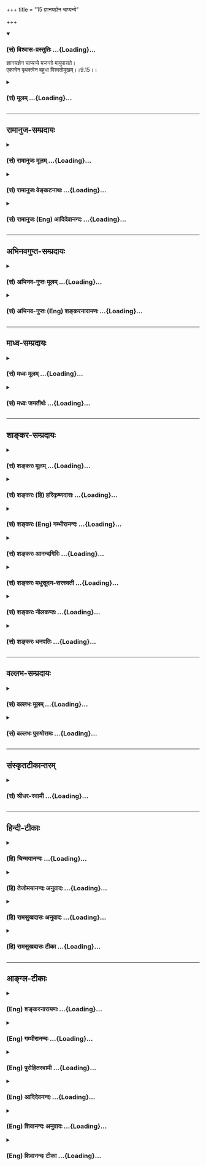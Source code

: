 +++
title = "15 ज्ञानयज्ञेन चाप्यन्ये"

+++
<div class="js_include" newlevelforh1="3" title="(सं) विश्वास-प्रस्तुतिः" unfilled url="/purANam/mahAbhAratam/06-bhIShma-parva/02-bhagavad-gItA-parva/saMskRtam/vishvAsa-prastutiH/09_rAja-vidyA-rAja-guhy/15_jnAnayajnena_chAp.md">
<details open><summary><h3>(सं) विश्वास-प्रस्तुतिः ...{Loading}...</h3></summary>

ज्ञानयज्ञेन चाप्यन्ये यजन्तो मामुपासते।  
एकत्वेन पृथक्त्वेन बहुधा विश्वतोमुखम्।।9.15।।
</details>
</div>
<div class="js_include collapsed" newlevelforh1="3" title="(सं) मूलम्" unfilled url="/purANam/mahAbhAratam/06-bhIShma-parva/02-bhagavad-gItA-parva/saMskRtam/mUlam/09_rAja-vidyA-rAja-guhy/15_jnAnayajnena_chAp.md">
<details><summary><h3>(सं) मूलम् ...{Loading}...</h3></summary>

ज्ञानयज्ञेन चाप्यन्ये यजन्तो मामुपासते।  
एकत्वेन पृथक्त्वेन बहुधा विश्वतोमुखम्।।9.15।।
</details>
</div>


_________________
## रामानुज-सम्प्रदायः
<div class="js_include collapsed" newlevelforh1="3" title="(सं) रामानुजः मूलम्" unfilled url="/purANam/mahAbhAratam/06-bhIShma-parva/02-bhagavad-gItA-parva/saMskRtam/rAmAnujaH/mUlam/09_rAja-vidyA-rAja-guhy/15_jnAnayajnena_chAp.md">
<details><summary><h3>(सं) रामानुजः मूलम् ...{Loading}...</h3></summary>

।।9.15।।**अन्ये अपि** महात्मानः पूर्वोक्तैः कीर्तनादिभिः ज्ञानाख्येन
**यज्ञेन च यजन्तः माम् उपासते;** कथम् **बहुधा पृथक्त्वेन** जगदाकारेण
**विश्वतोमुखं** विश्वप्रकारम् अवस्थितं **माम् एकत्वेन उपासते। एतद् उक्तं
भवति भगवान् वासुदेव एव नामरूपविभागानर्हातिसूक्ष्मचिदचिद्वस्तुशरीरः सन्
सत्यसंकल्पः विविधविभक्तनामरूपस्थूलचिदचिद्वस्तुशरीरः स्याम् इति संकल्प्य
स एकदेव एव तिर्यङ्मनुष्यस्थावराख्यविचित्रजगच्छरीरः अवतिष्ठते इति
अनुसंदधानाश्च माम् उपासते इति। तथा हि विश्वशरीरः अहम् एव अवस्थितः; इति आह
--**

</details>
</div>
<div class="js_include collapsed" newlevelforh1="3" title="(सं) रामानुजः वेङ्कटनाथः" unfilled url="/purANam/mahAbhAratam/06-bhIShma-parva/02-bhagavad-gItA-parva/saMskRtam/rAmAnujaH/venkaTanAthaH/09_rAja-vidyA-rAja-guhy/15_jnAnayajnena_chAp.md">
<details><summary><h3>(सं) रामानुजः वेङ्कटनाथः ...{Loading}...</h3></summary>

  
  
।।9.15।। भजन्त्यनन्यमनसः इत्यनन्यमनस्त्वेन प्रथममुपासनं विशेषितम् ततश्च
कीर्तनादिभिरन्तरङ्गैः। अथ वेद्याकारविशेषप्रदर्शनेनापि तदेव
विशेष्यतेज्ञानयज्ञेन इत्यादिनासदसच्चाहमर्जुन \[9।19\] इत्यन्तेन। चकारः
पूर्वोक्तकीर्तनादिसमुच्चयार्थः। अपिस्तुअन्ये इत्यनेनान्वितः। अन्यथा
नैरर्थक्यादित्यभिप्रायेणाहअन्येऽपीति। अन्यशब्दोऽत्र पूर्णोपासकपरः।
यज्ञेन यजन्तः यज्ञेन प्रीणयन्त इत्यर्थः। बहुधा पृथक्त्वेन इत्यनेन
समष्टिव्यष्टितदवान्तररूपसमस्तसङ्ग्रह इत्याहजगदाकारेणेति।
विश्वतोमुखशब्दस्यात्र समभिव्याहारानुगुणं विवक्षितमाहविश्वप्रकारमिति।
नन्वेकत्वेन पृथक्त्वेन चोपासत इत्यन्वयः किं नोच्यते कथं चैकस्यैव सतो
बहुत्वेनावस्थानम् तथाच सविकारत्वसंसारित्वादिदोषाश्च स्युः
बहुधावस्थितस्यैकत्वेनोपासितुर्दृष्टिविधिवद्भ्रान्तिश्च
स्यादित्यत्राहएतदुक्तमिति। एतेन परोक्तप्रक्रिययोपासनविधात्रयपरत्वं
भेदाभेदादिवर्णनं च
प्रत्युक्तम्। भगवानित्यनेन,सृष्ट्याद्यौपयिकगुणप्रपञ्चप्रदर्शनम्।
वासुदेवशब्दे प्रथमशिन
सर्वसामानाधिकरण्यव्यपदेशनिदानसर्वशरीरकत्वपर्यवसितव्याप्तिविशेषः;
द्वितीयांशेन सृष्टिप्रयोजनं क्रीडादिरेवेत्युच्यते। द्वाभ्यां च पदाभ्यां
अनन्योपासकैकान्तिजनशीलितमन्त्रविशेषोऽपि स्मारितः।
पृथिव्यादिबहुत्वमात्रस्य प्रत्यक्षादिसिद्धत्वादेकस्यैव सतो बहुत्वं हि
शास्त्रवेद्यम् ततश्च तथाभूतैकत्व एवात्र वाक्यतात्पर्यम् तच्चैकस्य
सर्वशरीरकत्वेन निर्व्यूढमिति न कश्चिद्दोषः।  
  

</details>
</div>
<div class="js_include collapsed" newlevelforh1="3" title="(सं) रामानुजः (Eng) आदिदेवानन्दः" unfilled url="/purANam/mahAbhAratam/06-bhIShma-parva/02-bhagavad-gItA-parva/saMskRtam/rAmAnujaH/english/AdidevAnandaH/09_rAja-vidyA-rAja-guhy/15_jnAnayajnena_chAp.md">
<details><summary><h3>(सं) रामानुजः (Eng) आदिदेवानन्दः ...{Loading}...</h3></summary>

9.15 Other high-minded persons worship Me by singing My names, etc.,
already described; and they also perform the sacrifice called knowledge.
They worship Me, who, by being 'characterised by diversity in various
ways' in the form of the cosmos, is a multiform, namely, having all
entities as modes (Prakaras) and also as One (the Prakari). The purport
is this: The Lord Vasudeva alone, having the body comprising animate and
inanimate entities in an extremely subtle form (in the state of Cosmic
dissolution) incapable of distinctness by name and form, resolves by His
unfailing true will power: 'May I become embodied in gross animate and
inanimate entities, distinguished variously by name and form.' He alone
then abides, with the variegated cosmos as His body, comprising gods,
animals, men and immobile things. They worship Me by contemplating on Me
thus. Therefore Sri Krsna declares: 'I, having the universe for My body,
alone abide'.

</details>
</div>


_________________
## अभिनवगुप्त-सम्प्रदायः
<div class="js_include collapsed" newlevelforh1="3" title="(सं) अभिनव-गुप्तः मूलम्" unfilled url="/purANam/mahAbhAratam/06-bhIShma-parva/02-bhagavad-gItA-parva/saMskRtam/abhinava-guptaH/mUlam/09_rAja-vidyA-rAja-guhy/15_jnAnayajnena_chAp.md">
<details><summary><h3>(सं) अभिनव-गुप्तः मूलम् ...{Loading}...</h3></summary>

।।9.15।। No commentary.

</details>
</div>
<div class="js_include collapsed" newlevelforh1="3" title="(सं) अभिनव-गुप्तः (Eng) शङ्करनारायणः" unfilled url="/purANam/mahAbhAratam/06-bhIShma-parva/02-bhagavad-gItA-parva/saMskRtam/abhinava-guptaH/english/shankaranArAyaNaH/09_rAja-vidyA-rAja-guhy/15_jnAnayajnena_chAp.md">
<details><summary><h3>(सं) अभिनव-गुप्तः (Eng) शङ्करनारायणः ...{Loading}...</h3></summary>

9.13-15 Mahatmanah etc., upto Visvato-mukham. Divine nature i.e., of
goodness. Offering sacrifices : i.e., by means of sacrifices with the
external materials. But others worship Me with knowledge-sacrifice only.
Hence through knowledge some \[worship Me\] as One, while others
\[worship Me\] as Many through the action-Yoga. However all conceive Me
alone, as their highest goal. But, action certainly abounds in the idea
of duality, because it is coextensive with hosts of different causes
(karakas). So how can it lead to the Absolute state ; It is answered
\[as\] :

</details>
</div>


_________________
## माध्व-सम्प्रदायः
<div class="js_include collapsed" newlevelforh1="3" title="(सं) मध्वः मूलम्" unfilled url="/purANam/mahAbhAratam/06-bhIShma-parva/02-bhagavad-gItA-parva/saMskRtam/madhvaH/mUlam/09_rAja-vidyA-rAja-guhy/15_jnAnayajnena_chAp.md">
<details><summary><h3>(सं) मध्वः मूलम् ...{Loading}...</h3></summary>

।।9.15।। सर्वत्र एक एव नारायणः स्थितः इत्येकत्वेन; पृथक्त्वेन सर्वतो
वैलक्षण्येन। बहुधा हि तस्य रूपं,आभाति शुक्लमिव लोहितमिवाथो नीलमथोऽर्जुनं
इति सनत्सुजाते \[म.भा.5।44।26\]दैवमेवापरे \[4।25\] इत्युक्तप्रकारेण बहवो
वा बहुधा।

</details>
</div>
<div class="js_include collapsed" newlevelforh1="3" title="(सं) मध्वः जयतीर्थः" unfilled url="/purANam/mahAbhAratam/06-bhIShma-parva/02-bhagavad-gItA-parva/saMskRtam/madhvaH/jayatIrthaH/09_rAja-vidyA-rAja-guhy/15_jnAnayajnena_chAp.md">
<details><summary><h3>(सं) मध्वः जयतीर्थः ...{Loading}...</h3></summary>

।।9.15।। एकत्वेनाद्वैतभावनयेति व्याख्यानमसत्; मिथ्याभावनात्वादिति भावेनाह
**सर्वत्रे**ति। सर्वत्र स्थितो नारायण एक एवेति योजना।
पृथक्त्वेनादित्यचन्द्रादिरूपेणेत्यसदिति (शं.) भावेनाह --
**पृथक्त्वेने**ति। अपरस्तु पृथक्त्वेनेत्येतत्सम्यग्व्याख्याय
**बहु**धेत्येतदादित्यादिरूपेणेति व्याख्यातवानत आह -- **बहुधे**ति।
कथमित्यत आगमेनैव दर्शयति -- **शुक्लमिवे**ति। इवशब्दोऽप्यर्थः।
प्रकारान्तरेण व्याख्याति -- **दैवमेवे**ति।

</details>
</div>


_________________
## शाङ्कर-सम्प्रदायः
<div class="js_include collapsed" newlevelforh1="3" title="(सं) शङ्करः मूलम्" unfilled url="/purANam/mahAbhAratam/06-bhIShma-parva/02-bhagavad-gItA-parva/saMskRtam/shankaraH/mUlam/09_rAja-vidyA-rAja-guhy/15_jnAnayajnena_chAp.md">
<details><summary><h3>(सं) शङ्करः मूलम् ...{Loading}...</h3></summary>

।।9.15।। -- --,**ज्ञानयज्ञेन** ज्ञानमेव भगवद्विषयं यज्ञः तेन
ज्ञानयज्ञेन; **यजन्तः** पूजयन्तः **माम्** ईश्वरं **च अपि अन्ये** अन्याम्
उपासनां परित्यज्य **उपासते।** तच्च ज्ञानम् -- **एकत्वेन** एकमेव परं
ब्रह्म इति परमार्थदर्शनेन यजन्तः उपासते। केचिच्च **पृथक्त्वेन,
आदित्यचन्द्रादिभेदेन स एव भगवान् विष्णुः अवस्थितः इति उपासते। केचित्**
बहुधा **अवस्थितः स एव भगवान् सर्वतोमुखः विश्वरुपः इति तं विश्वरूपं
सर्वतोमुखं बहुधा बहुप्रकारेण उपासते।। यदि बहुभिः प्रकारैः उपासते; कथं
त्वामेव उपासते इति; अत आह --,**

</details>
</div>
<div class="js_include collapsed" newlevelforh1="3" title="(सं) शङ्करः (हि) हरिकृष्णदासः" unfilled url="/purANam/mahAbhAratam/06-bhIShma-parva/02-bhagavad-gItA-parva/saMskRtam/shankaraH/hindI/harikRShNadAsaH/09_rAja-vidyA-rAja-guhy/15_jnAnayajnena_chAp.md">
<details><summary><h3>(सं) शङ्करः (हि) हरिकृष्णदासः ...{Loading}...</h3></summary>

।।9.15।। वे किसकिस प्रकारसे उपासना करते हैं सो कहते हैं --, कुछ (
ज्ञानीजन ) दूसरी उपासनाओंको छोड़कर भगवद्विषयक ज्ञानरूप यज्ञसे मेरा पूजन
करते हुए उपसना किया करते हैं अर्थात् परमब्रह्म परमात्मा एक ही है; ऐसे
एकत्वरूप परमार्थज्ञानसे पूजन करते हुए मेरी उपासना करते हैं। और कोईकोई
पृथक् भावसे अर्थात् आदित्य; चन्द्रमा आदिके भेदसे इस प्रकार समझकर उपासना
करते हैं कि वही भगवान् विष्णु; सूर्य आदिके रूपमें स्थित हुए हैं। तथा
कितने ही भक्त ऐसा समझकर कि वही सब ओर मुखवाले विश्वमूर्ति भगवान् अनेक
रूपसे स्थित हो रहे हैं। उन विश्वरूप विराट् भगवान्हीकी विविध प्रकारसे
उपासना करते हैं।

</details>
</div>
<div class="js_include collapsed" newlevelforh1="3" title="(सं) शङ्करः (Eng) गम्भीरानन्दः" unfilled url="/purANam/mahAbhAratam/06-bhIShma-parva/02-bhagavad-gItA-parva/saMskRtam/shankaraH/english/gambhIrAnandaH/09_rAja-vidyA-rAja-guhy/15_jnAnayajnena_chAp.md">
<details><summary><h3>(सं) शङ्करः (Eng) गम्भीरानन्दः ...{Loading}...</h3></summary>

9.15 Anye, others, giving up others forms of adoration; ca, verily;
upasate, worship; mam, Me, God; yajantah, by adoring, glorifying; api,
exclusively; jnana-yajnene ekatvena, through the sacrifice of the
knowledge of oneness-knowledge of God itself being the sacrifice; and
that knowledge consists in the realization of the highest truth that the
supreme Brahman is verily one. Adoring with that (knowledge) they
worship Me. And some others Me prthaktvena, multifariously-in different
forms as the sun, moon, etc. They worship (Me) by thinking that, Visnu
who is God Himself exists in different forms as the sun etc. Still
others worship Me thinking that, that very God who is visvatomukhah,
mulitiformed, who has His facr everywhere, i.e., who is the Cosmic
Person; exists bahudha, variously. In numerous ways they worship Him,
the Cosmic Person, who has His face everywhere. 'If they worship in
numerous ways, how is it that they worship You alone;' Hence the Lord
says:

</details>
</div>
<div class="js_include collapsed" newlevelforh1="3" title="(सं) शङ्करः आनन्दगिरिः" unfilled url="/purANam/mahAbhAratam/06-bhIShma-parva/02-bhagavad-gItA-parva/saMskRtam/shankaraH/AnandagiriH/09_rAja-vidyA-rAja-guhy/15_jnAnayajnena_chAp.md">
<details><summary><h3>(सं) शङ्करः आनन्दगिरिः ...{Loading}...</h3></summary>

।।9.15।। उपासनप्रकारभेदप्रतिपित्सया पृच्छति -- **ते केनेति।**
तत्प्रकारभेदोदीरणार्थं श्लोकमवतारयति -- **उच्यत इति।** इज्यते पूज्यते
परमेश्वरोऽनेनेति प्रकृते ज्ञाने यज्ञशब्दः। ईश्वरं चेति चकारोऽवधारणे।
देवतान्तरध्यानत्यागमपिशब्दसूचितं दर्शयति -- **अन्यामिति।** अन्ये
ब्रह्मनिष्ठामिति यावत्। ज्ञानयज्ञमेव विभजते -- **तच्चेति।**
उत्तमाधिकारिणामुपासनमुक्त्वा मध्यमानामधिकारिणामुपासनप्रकारमाह --
**केचिच्चेति।** तेषामेव प्रकारान्तरेणोपासनमुदीरयति -- **केचिदिति।**
बहुप्रकारेणाग्न्यादित्यादिरूपेणेति यावत्।

</details>
</div>
<div class="js_include collapsed" newlevelforh1="3" title="(सं) शङ्करः मधुसूदन-सरस्वती" unfilled url="/purANam/mahAbhAratam/06-bhIShma-parva/02-bhagavad-gItA-parva/saMskRtam/shankaraH/madhusUdana-sarasvatI/09_rAja-vidyA-rAja-guhy/15_jnAnayajnena_chAp.md">
<details><summary><h3>(सं) शङ्करः मधुसूदन-सरस्वती ...{Loading}...</h3></summary>

।।9.15।। इदानीं य एवमुक्तश्रवणमनननिदिध्यासनासमर्थास्तेऽपि त्रिविधा उत्तमा
मध्यमा मन्दाश्चेति सर्वेऽपि स्वानुरूप्येण मामुपासत इत्याह -- अन्ये
पूर्वोक्तसाधनानुष्ठानासमर्थाः ज्ञानयज्ञेनत्वं वा अहमस्मि भगवो देवते अहं
वै त्वमसि इत्यादिश्रुत्युक्तमहग्रहापासनं ज्ञानं स एव
परमेश्वरयजनरूपत्वाद्यज्ञस्तेन। चकार एवार्थे। अपिशब्दः
साधनान्तरत्यागार्थः। केचित्साधनान्तरनिस्पृहाः सन्त
उपास्योपासकाभेदचिन्तारूपेण ज्ञानयज्ञेनैकत्वेन भेदव्यावृत्त्या
मामेवोपासते चिन्तयन्त्युत्तमाः। अन्ये तु केचिन्मध्यमाः
पृथक्त्वेनोपास्योपासकयोर्भेदेनआदित्यो ब्रह्मेत्यादेशः
इत्यादिश्रुत्युक्तेन प्रतीकोपासनरूपेण ज्ञानयज्ञेन मामेवोपासते।
अन्येत्वहंग्रहोपासने वाऽसमर्थाः केचिन्मन्दाः कांचिदन्यां देवतां
चोपासीनाः कानिचित्कर्माणि वा कुर्वाणा बहुधा तैस्तैर्बहुभिः
प्रकारैर्विश्वरूपं सर्वात्मानं मामेवोपासते तेन तेन ज्ञानयज्ञेनेति
उत्तरोत्तराणां क्रमेण पूर्वपूर्वभूमिलाभः।

</details>
</div>
<div class="js_include collapsed" newlevelforh1="3" title="(सं) शङ्करः नीलकण्ठः" unfilled url="/purANam/mahAbhAratam/06-bhIShma-parva/02-bhagavad-gItA-parva/saMskRtam/shankaraH/nIlakaNThaH/09_rAja-vidyA-rAja-guhy/15_jnAnayajnena_chAp.md">
<details><summary><h3>(सं) शङ्करः नीलकण्ठः ...{Loading}...</h3></summary>

।।9.15।। ज्ञानयज्ञेन निर्विकल्पसमाधिना पातञ्जलाः। एकत्वेन अहमेव
भगवान्वासुदेव इत्यभेदेनौपनिषदाः। पृथक्त्वेन अयमीश्वरो ममस्वामीति
बुद्ध्या प्राकृताः। अन्ये पुनर्बहुधा बहुप्रकारं विश्वतोमुखं
सर्वैर्द्वारैर्यत्किंचिद्दृष्टं तद्भगवत्स्वरूपमेव; यच्छ्रुतं
तत्तन्नामैव; यद्दत्तं भुक्तं वा तत्तदर्पितमेवेत्येवं विश्वतोमुखं यथा
स्यात्तथा मामुपासते।

</details>
</div>
<div class="js_include collapsed" newlevelforh1="3" title="(सं) शङ्करः धनपतिः" unfilled url="/purANam/mahAbhAratam/06-bhIShma-parva/02-bhagavad-gItA-parva/saMskRtam/shankaraH/dhanapatiH/09_rAja-vidyA-rAja-guhy/15_jnAnayajnena_chAp.md">
<details><summary><h3>(सं) शङ्करः धनपतिः ...{Loading}...</h3></summary>

।।9.15।। एवमुपासनाप्रकारः सर्वोपासकसाधारणो दर्शितः। तत्रासाधारणं तमाह --
ज्ञानयज्ञेन। ज्ञानमेव परमात्मविषयं तत्पूजनरुपत्वाद्यज्ञस्तेन ज्ञानयज्ञेन
यजन्तः पूजयन्तः मां परमात्मानमन्ये उत्तमाः। चकार उक्तानामनुक्तानां
च,साधारणानामुपासनाप्रकाराणां समुच्चयार्थः। अपिशब्द
इन्द्रादिदेवतोपासनापरित्यागार्थः। तथाचान्यामुपासनां परित्यज्य मामुपासत
इत्यर्थः। तच्च ज्ञानमेकमेव परं ब्रह्मेति परमार्थदर्शनं तेन यजन्ते। यत्तु
अन्ये पूर्वोक्तसाधनानुष्ठानासमर्था ज्ञानयज्ञेनत्वं वाहमस्मि भगवो
देवतेऽहं वै त्वमसि इत्यादिश्रुत्युक्तमहंग्रहोपासनं ज्ञानमति
तच्चिन्त्यम्। मुख्यामुख्ययोर्मुख्ये संभवत्यमुख्यग्रहणस्यान्याय्यत्वात्।
एतेन ज्ञानयज्ञेन निर्विकल्पसमाधिना पातञ्चला इति प्रत्युक्तम्। केचिच्च स
एव भगवान् बहुधा व्यवस्थितो विश्वतोमुखो विश्वरपस्तं बहुधा बहुप्रकारेण
उपासते मन्दाः।

</details>
</div>


_________________
## वल्लभ-सम्प्रदायः
<div class="js_include collapsed" newlevelforh1="3" title="(सं) वल्लभः मूलम्" unfilled url="/purANam/mahAbhAratam/06-bhIShma-parva/02-bhagavad-gItA-parva/saMskRtam/vallabhaH/mUlam/09_rAja-vidyA-rAja-guhy/15_jnAnayajnena_chAp.md">
<details><summary><h3>(सं) वल्लभः मूलम् ...{Loading}...</h3></summary>

।।9.15।। किञ्च ज्ञानयज्ञेन चेति। भक्योपासते इति पूर्वमुक्तम्। ज्ञानयज्ञेन
चोपासते इत्यधुनोच्यते। अत्र यज्ञपदेनब्रह्मार्पणं ब्रह्म हविः \[4।24\]
इति पूर्वोक्तप्रकारः स्मारित इति गम्यते। तेन च मामक्षरस्वरूपमुपासते।
तत्रापि प्रकारभेदः। केचिदेकत्वेनसोऽस्मि इत्यात्माभेदभावनया
तान्त्रिकाः। आत्मानं परमं ध्यायेत् इत्यादिवाक्यात्। केचित्पृथक्त्वेन
राजसतान्त्रिका भेदभावनया दासोऽस्मीति रूपया मां स्वामिनमुपासते। केचित्तु
बहुधा शिवशक्तिसूर्यगणेशादिरूपेण। यद्वा ब्रह्मवादिनः बहुधा
घटपटादिजगदाकारेणाविकृतमेव सन्तमेवं विश्वतोमुखं विश्वप्रकारत्वेनावस्थितं
सर्वतः पाणिपादान्तं सर्वतोक्षिशिरोमुखं मामुपासते।

</details>
</div>
<div class="js_include collapsed" newlevelforh1="3" title="(सं) वल्लभः पुरुषोत्तमः" unfilled url="/purANam/mahAbhAratam/06-bhIShma-parva/02-bhagavad-gItA-parva/saMskRtam/vallabhaH/puruShottamaH/09_rAja-vidyA-rAja-guhy/15_jnAnayajnena_chAp.md">
<details><summary><h3>(सं) वल्लभः पुरुषोत्तमः ...{Loading}...</h3></summary>

  
  
।।9.15।। एवं भक्तानां भजनप्रकारमुक्त्वा ज्ञानिनामाह -- ज्ञानयज्ञेनेति।
अन्ये ज्ञानिनो ज्ञानयज्ञेन चापि ज्ञानात्मकयजनप्रकारेण चापि यजन्तो
हृद्येव मां पूजयन्त उपासते भजन्त इत्यर्थः। अपिशब्देन चकारेण च
पूर्वोक्तभजनापेक्षया हीनत्वं व्यज्यते। ज्ञानभजने बहवः प्रकाराः सन्ति;
तानाह -- एकत्वेनसोऽहं ब्रह्मास्मि \[ \] इति प्रकारेण पृथक्त्वेन योगेन
शरणागमनरीत्या बहुधा सर्वत्र तद्रूपेण विश्वतोमुखं सर्वात्मकं माम्;
एवमनेकप्रकारेण मामुपासते भजन्त इत्यर्थः।  
  

</details>
</div>


_________________
## संस्कृतटीकान्तरम्
<div class="js_include collapsed" newlevelforh1="3" title="(सं) श्रीधर-स्वामी" unfilled url="/purANam/mahAbhAratam/06-bhIShma-parva/02-bhagavad-gItA-parva/saMskRtam/shrIdhara-svAmI/09_rAja-vidyA-rAja-guhy/15_jnAnayajnena_chAp.md">
<details><summary><h3>(सं) श्रीधर-स्वामी ...{Loading}...</h3></summary>

।।9.15।। किंच **-- ज्ञानेति।** वासुदेवः सर्वमित्येवं सर्वात्मत्वदर्शनं
ज्ञानं तदेव यज्ञस्तेन ज्ञानयज्ञेन मां यजन्तः पूजयन्तोऽन्येऽप्युपासते;
तत्रापि केचिदेकत्वेन एकमेव परं ब्रह्मेति परमार्थदर्शनरूपाभेदभावनया;
केचित्पृथक्त्वेन दासोऽहमिति पृथग्भावनया; केचित्तु विश्वतोमुखं सर्वात्मकं
मां बहुधा ब्रह्मरुद्रादिरूपेणोपासते।

</details>
</div>


_________________
## हिन्दी-टीकाः
<div class="js_include collapsed" newlevelforh1="3" title="(हि) चिन्मयानन्दः" unfilled url="/purANam/mahAbhAratam/06-bhIShma-parva/02-bhagavad-gItA-parva/hindI/chinmayAnandaH/09_rAja-vidyA-rAja-guhy/15_jnAnayajnena_chAp.md">
<details><summary><h3>(हि) चिन्मयानन्दः ...{Loading}...</h3></summary>

।।9.15।। ज्ञानयज्ञ में कोई कर्मकाण्ड नहीं होता। इस यज्ञ में यजमान साधक
का यह सतत प्रयत्न होता है कि दृश्यमान विविध नामरूपों में एकमेव चैतन्य
स्वरूप आत्मा की अभिव्यक्ति और चेतनता को वह देखे और अनुभव करे। यह साधना
वे साधक ही कर सकते हैं; जिन्होंने वेदान्त के इस प्रतिपादन को समझा है कि
अव्यय आत्मा सर्वत्र व्याप्त है और अपने सत्स्वरूप में इस दृश्यमान विविधता
तथा उनकी परस्पर वैचित्र्यपूर्ण क्रियायों को धारण किये हुये है। विभिन्न
व्यावसायिक प्रतिष्ठानों द्वारा निर्मित चॉकलेटों के आकार; रंग; स्वाद;
मूल्य आदि भिन्नभिन्न होते हुए भी सब चॉकलेट ही हैं; और इसलिए उन सबका
वास्तविक धर्म मधुरता; सभी में एक समान होता है। उस मधुरता को चाहने वाले
बालक सभी प्रकार की चॉकलेटों को प्रसन्नता से खाते हैं। इसी प्रकार
आत्मज्ञान का साधक सभी नाम और रूपों में; सभी परिस्थितियों और दशाओं में एक
ही आत्मा की अभिव्यक्ति का अवलोकन करता है; निरीक्षण करता है और पहचानता
है। जिस किसी आभूषण विशेष में हीरे जड़े हों; हीरे के व्यापारी के लिए वह
सब प्रकाश और आभा के बिन्दु ही हैं। वह उनकी आभा के अनुसार उनका मूल्यांकन
करता है; न कि उस आभूषण की रचनाकृति या सौन्दर्य को देखकर। आत्मानुभवी पुरुष
अपने आत्मस्वरूप को सब प्रकार के कर्मों; शब्दों और विचारों में व्यक्त
देखते हुए जगत् में विचरण करता है। जिस प्रकार सहस्र दर्पणों के मध्य स्थित
दीपज्योति के करोड़ों प्रतिबिम्ब सर्वत्र दिखाई देते हैं; उसी प्रकार;
आत्मस्वरूप में स्थित ज्ञानी पुरुष जब जगत् में विचरण करता है; तब वह
सर्वत्र अपनी आत्मा को ही नृत्य करते हुए देखता है; जो उस पर सब ओर से
कटाक्ष करती हुई उसे सदैव पूर्णत्व के आनन्द से हर्षविभोर करती रहती
है। नेत्रों की दीप्ति में; मित्र की मन्दस्मिति और शत्रु के कृत्रिम हास्य
में; ईर्ष्या के कठोर शब्दों में और प्रेम के कोमल स्वरों में; शीत और उष्ण
में; जय और पराजय में; समस्त मनुष्यों; पशुओं; वृक्ष लताओं में और जड़
वस्तुओं के संग में सर्वत्र वह सच्चिदानन्द परमात्मा का ही मंगल दर्शन करता
है यही अर्थ है ईश्वर दर्शन अथवा आत्मदर्शन का; जिसका विश्व के समस्त
धर्मशास्त्रों में गौरव से गान किया गया है। असंख्य नामरूपों में ईश्वर की
मन्दस्मिति को देखने और पहचानने का अर्थ ही निरन्तर ज्ञानयज्ञ की भावना में
रमना और जीना है। समस्त रूपों में उसकी पूजा करना; समस्त परिस्थितियों में
उसका ध्यान रखना; मन की समस्त वृत्तियों के साथ उसका अनुभव करना ही आत्मा
के अखण्ड स्मरण में जीना है। ऐसे पुरुष ज्ञानयज्ञ के द्वारा मेरी उपासना
करते हैं। प्रारम्भिक अवस्था में सर्वत्र आत्मदर्शन की साधना प्रयत्न साध्य
होने के कारण उसमें साधक को कष्ट और तनाव का अनुभव होता है। परन्तु
जैसेजैसे साधक की आध्यात्म दृष्टि विकसित होती जाती है; वैसेवैसे उसके लिए
यह साधना सरल बनती जाती है; और वह एक ही आत्मा को इसके ज्योतिर्मय वैभव के
असंख्य रूपों में छिटक कर फैली हुई देखता है। यही है विश्वतो मुखम् ईश्वर
का विराट् स्वरूप। ज्ञानी पुरुष न केवल यह जानता है कि नानाविध उपाधियों से
आत्मा सदा असंस्पर्शित है; अलिप्त है; वरन् वह यह भी अनुभव करता है कि
विश्व की समस्त उपाधियों में वही एक आत्मा क्रीड़ा कर रही है। एक बार आकाश
में स्थित जगत् से अलिप्त सूर्य को पहचान लेने पर; यदि हम उसके असंख्य
प्रतिबिम्ब भी दर्पणों या जल में देखें; तब भी एक सूर्य होने का हमारा
ज्ञान लुप्त नहीं हो जाता। सर्वत्र हम उस एक सूर्य को ही देखते और पहचानते
हैं। यदि कोई पुरुष अपने मन की शान्ति और समता को किसी एकान्त और शान्त
स्थान में ही बनाये रख सकता है; तो वेदान्त के अनुसार; उसका आत्मनुभव कदापि
पूर्ण नहीं कहा जा सकता है। यदि केवल समाधि स्थिति के विरले क्षणों में ही
उसे आत्मानुभूति होती है; तो ऐसा पुरुष; वह तत्त्वदर्शी नहीं है; जिसकी
उपनिषद् के ऋषियों ने प्रशंसा की है। यह तो हठयोगियों का मार्ग है।
अन्तर्बाह्य सर्वत्र एक ही आत्मतत्त्व को पहचानने वाला ही वास्तविक ज्ञानी
पुरुष है। एक तत्त्व सबको व्याप्त करता है परन्तु उसे कोई व्याप्त नहीं कर
सकता। ऐसे अनुभवी पुरुष के लिए किसी व्यापारिक केन्द्र का अत्यन्त व्यस्त
एवं तनावपूर्ण वातावरण आत्मदर्शन के लिए उतना ही उपयुक्त है जितना हिमालय
की घाटियों की अत्यन्त शान्त और एकान्त कन्दराओं का। वह चर्मचक्षुओं से
नहीं; वरन् ज्ञान के अन्तचक्षुओं से सर्वत्र एकमेव अद्वितीय आत्मा का ही
दर्शन करता है। मेरे हाथों और पैरों में; मैं सदा एक समान व्याप्त रहता हूँ।
मैं जानता हूँ कि मैं उन सब में हूँ। क्या इस ज्ञान से मेरे हाथ पैर लुप्त
हो जाते हैं; जैसे सूर्योदय पर कोहरा यदि कोई ऐसा कहता है; तो वह खिल्ली
उड़ाकर जाने वाला पागलपन ही है; कोई वैज्ञानिक कथन नहीं। जैसे एक ही समय
में मैं अपने शरीर के अंगप्रत्यंग में स्थित हुआ जाग्रत् अवस्था में जगत्
का अनुभव करता हूँ; वैसे ही; आत्मज्ञानी पुरुष जानता है कि उसकी आत्मा ही
अपने अनन्त साम्राज्य में सम्पूर्ण विश्व को व्याप्त किये हुए हैं एक रूप
में; पृथक् रूप में और विविध रूप में। वेदान्त प्रतिपादित दिव्यत्व की पहचान
और अनन्त का अनुभव अन्तर्बाह्य जीवन में है। कोई संयोगवश प्राप्त यह क्षणिक
अनुभव नहीं है। यह कोई ऐसा अवसर नहीं है कि जिसे लड्डू वितरित कर मनाने के
पश्चात् सदा के लिए उस अनुभव से निवृत्ति हो जाय। जिस प्रकार विद्यालयी
शिक्षा से मनुष्य द्वारा प्राप्त किया गया ज्ञान समस्त कालों और
परिस्थितियों में यहाँ तक कि स्वप्न में भी उसके साथ रहता है; उससे भी कहीं
अधिक शक्तिशाली; कहीं अधिक अंतरंग और कहीं अधिक दृढ़ ज्ञानी पुरुष का
आत्मानुभव होता है। आत्मवित् आत्मा ही बन जाता है। इसमें रंचमात्र भी संदेह
नहीं है। वेदान्त के द्वारा प्रतिपादित इस सत्य की पुष्टि दूसरी पंक्ति में
की गई है कि मुझ विराट स्वरूप परमात्मा को वे एकत्व भाव से; पृथक् भाव से
और अन्य कई प्रकार से उपासते हैं। अब तक हमने जो विवेचन किया है उसे यहाँ
प्रमाणित किया गया है। इसमें कोई संदेह नहीं कि जब ध्यानाभास द्वारा मन
प्रशान्त हो जाता है; तब एकमेव अद्वितीय आत्मा का उसके शुद्ध स्वरूप में
अनुभव होता है। मिट्टी का ज्ञाता मिट्टी के बने विभिन्न प्रकार के घटों में
एक ही मिट्टी को सरलता से देख सकता है घटों के रूप; रंग और आकार उसके
मिट्टी के ज्ञान को नष्ट नहीं कर सकते। इसी प्रकार पारमार्थिक सत्य पर जो
आभासिक और मोहक नाम और रूप अध्यस्त हैं; वे ज्ञानी पुरुष की दृष्टि से सत्य
को न कभी आच्छादित कर सकते हैं और न वे ऐसा करते ही हैं। सत्य के द्रष्टा
ऋषि आत्मा को न केवल प्रत्येक व्यक्ति में पृथक्पृथक् रूप से पहचानते हैं;
वरन् जैसा कि यहाँ वेदान्त के समर्थक भगवान् श्रीकृष्ण उद्घोष करते हैं
ज्ञानीजन सत्य को प्रत्येक रूप में पहचानते हैं; जो विश्वतोमुख है अर्थात्
जिसके मुख सर्वत्र हैं। यह कहना सर्वथा असंगत है कि मिट्टी का ज्ञाता
मिट्टी के घट को केवल दक्षिण या वाम भाग में ही पहचानता है मिट्टी उस घट
में सर्वत्र व्याप्त है और जहाँ मिट्टी नहीं वहां घट भी नहीं है। यदि आत्मा
का अभाव हो; तो सृष्टि की विविधता की प्रतीति या दर्शन कदापि सम्भव नहीं हो
सकता। यदि विविध रूपों में; विभिन्न प्रकार से पूजा और उपासना की जाती हो;
तो वे सब एक ही परमात्मा की पूजा कैसे हो सकती हैं

</details>
</div>
<div class="js_include collapsed" newlevelforh1="3" title="(हि) तेजोमयानन्दः अनुवादः" unfilled url="/purANam/mahAbhAratam/06-bhIShma-parva/02-bhagavad-gItA-parva/hindI/tejomayAnandaH/anuvAdaH/09_rAja-vidyA-rAja-guhy/15_jnAnayajnena_chAp.md">
<details><summary><h3>(हि) तेजोमयानन्दः अनुवादः ...{Loading}...</h3></summary>

।।9.15।। कोई मुझे ज्ञानयज्ञ के द्वारा पूजन करते हुए एकत्वभाव से उपासते
हैं, कोई पृथक भाव से, कोई बहुत प्रकार से मुझ विराट स्वरूप (विश्वतो
मुखम्) को उपासते हैं।।

</details>
</div>
<div class="js_include collapsed" newlevelforh1="3" title="(हि) रामसुखदासः अनुवादः" unfilled url="/purANam/mahAbhAratam/06-bhIShma-parva/02-bhagavad-gItA-parva/hindI/rAmasukhadAsaH/anuvAdaH/09_rAja-vidyA-rAja-guhy/15_jnAnayajnena_chAp.md">
<details><summary><h3>(हि) रामसुखदासः अनुवादः ...{Loading}...</h3></summary>

।।9.15।। दूसरे साधक ज्ञानयज्ञके द्वारा एकीभावसे (अभेद-भावसे) मेरा पूजन
करते हुए मेरी उपासना करते हैं और दूसरे कई साधक अपनेको पृथक् मानकर चारों
तरफ मुखवाले मेरे विराट्ररुपकी अर्थात् संसारको मेरा विराट्ररुप मानकर
(सेव्य-सेवकभावसे) मेरी अनेक प्रकारसे उपासना करते हैं।

</details>
</div>
<div class="js_include collapsed" newlevelforh1="3" title="(हि) रामसुखदासः टीका" unfilled url="/purANam/mahAbhAratam/06-bhIShma-parva/02-bhagavad-gItA-parva/hindI/rAmasukhadAsaH/TIkA/09_rAja-vidyA-rAja-guhy/15_jnAnayajnena_chAp.md">
<details><summary><h3>(हि) रामसुखदासः टीका ...{Loading}...</h3></summary>

।।9.15।।***व्याख्या--***\[जैसे, भूखे आदमियोंकी भूख एक होती है और भोजन
करनेपर सबकी तृप्ति भी एक होती है परन्तु उनकी भोजनके पदार्थोंमें रुचि
भिन्न-भिन्न होती है। ऐसे ही परिवर्तनशील अनित्य संसारकी तरफ लगे हुए लोग
कुछ भी करते हैं, पर उनकी तृप्ति नहीं होती, वे अभावग्रस्त ही रहते हैं। जब
वे संसारसे विमुख होकर परमात्माकी तरफ ही चलते हैं, तब परमात्माकी प्राप्ति
होनेपर उन सबकी तृप्ति हो जाती है अर्थात् वे कृतकृत्य, ज्ञात-ज्ञातव्य और
प्राप्त-प्राप्तव्य हो जाते हैं। परन्तु उनकी रुचि, योग्यता, श्रद्धा,
विश्वास आदि भिन्नभिन्न होते हैं। इसलिये उनकी उपासनाएँ भी भिन्न-भिन्न
होती हैं। \]

</details>
</div>


_________________
## आङ्ग्ल-टीकाः
<div class="js_include collapsed" newlevelforh1="3" title="(Eng) शङ्करनारायणः" unfilled url="/purANam/mahAbhAratam/06-bhIShma-parva/02-bhagavad-gItA-parva/english/shankaranArAyaNaH/09_rAja-vidyA-rAja-guhy/15_jnAnayajnena_chAp.md">
<details><summary><h3>(Eng) शङ्करनारायणः ...{Loading}...</h3></summary>

9.15. \[Of them\] some worship Me by knowledge-sacrifice and others by
offering sacrifices; \[thus\] they worship Me, the Universally-faced
\[either\] as One \[or\] as Many.

</details>
</div>
<div class="js_include collapsed" newlevelforh1="3" title="(Eng) गम्भीरानन्दः" unfilled url="/purANam/mahAbhAratam/06-bhIShma-parva/02-bhagavad-gItA-parva/english/gambhIrAnandaH/09_rAja-vidyA-rAja-guhy/15_jnAnayajnena_chAp.md">
<details><summary><h3>(Eng) गम्भीरानन्दः ...{Loading}...</h3></summary>

9.15 Others verily worship Me by adoring exclusively through the
sacrifice of the knowledge of oneness; (others worship Me)
multifariously, and (others) as the multiformed existing variously.

</details>
</div>
<div class="js_include collapsed" newlevelforh1="3" title="(Eng) पुरोहितस्वामी" unfilled url="/purANam/mahAbhAratam/06-bhIShma-parva/02-bhagavad-gItA-parva/english/purohitasvAmI/09_rAja-vidyA-rAja-guhy/15_jnAnayajnena_chAp.md">
<details><summary><h3>(Eng) पुरोहितस्वामी ...{Loading}...</h3></summary>

9.15 Others worship Me with full consciousness as the One, the Manifold,
the Omnipresent, the Universal.

</details>
</div>
<div class="js_include collapsed" newlevelforh1="3" title="(Eng) आदिदेवनन्दः" unfilled url="/purANam/mahAbhAratam/06-bhIShma-parva/02-bhagavad-gItA-parva/english/AdidevanandaH/09_rAja-vidyA-rAja-guhy/15_jnAnayajnena_chAp.md">
<details><summary><h3>(Eng) आदिदेवनन्दः ...{Loading}...</h3></summary>

9.15 Others, too, besides offering the sacrifice of knowledge, worship
Me as One, who, characterised by diversity in numberless ways, is
multiformed (in My Cosmic aspect).

</details>
</div>
<div class="js_include collapsed" newlevelforh1="3" title="(Eng) शिवानन्दः अनुवादः" unfilled url="/purANam/mahAbhAratam/06-bhIShma-parva/02-bhagavad-gItA-parva/english/shivAnandaH/anuvAdaH/09_rAja-vidyA-rAja-guhy/15_jnAnayajnena_chAp.md">
<details><summary><h3>(Eng) शिवानन्दः अनुवादः ...{Loading}...</h3></summary>

9.15 Others also sacrificing with the wisdom-sacrifice worship Me, the
All-faced, as one, as distinct, and as manifold.

</details>
</div>
<div class="js_include collapsed" newlevelforh1="3" title="(Eng) शिवानन्दः टीका" unfilled url="/purANam/mahAbhAratam/06-bhIShma-parva/02-bhagavad-gItA-parva/english/shivAnandaH/TIkA/09_rAja-vidyA-rAja-guhy/15_jnAnayajnena_chAp.md">
<details><summary><h3>(Eng) शिवानन्दः टीका ...{Loading}...</h3></summary>

9.15 ज्ञानयज्ञेन with the wisdomsacrifice; च and; अपि also; अन्ये
others; यजन्तः sacrificing; माम् Me;,उपासते worhsip; एकत्वेन as one;
पृथक्त्वेन as different; बहुधा in various ways; विश्वतोमुखम् the
Allfaced.Commentary Others too sacrificing by the wisdomsacrifice; i.e.;
seeing the Self in all; adore Me the One and the manifold; present
everywhere. They regard all the forms they see as the forms of God; all
sounds they hear as the names of God. They give all objects they eat as
offerings unto the Lord in vaious ways.Some adore Him with the knowledge
that there is only one Reality; the Supreme Being Who is
ExistenceKnowledgeBliss. They identify themselves with the Truth or
Brahman. This is the Monistic view of the Vedantins. Some worship Him
making a distinction between the Lord and themselves with the attitude
of master and servant. This is the view of the Dualistic School of
philosophy. Some worship Him with the knowledge that He exists as the
various divinities; Brahma; Vishnu; Rudra; Siva; etc.Visvatomukham
Others worship Him who has assumed all the manifold forms in the world;
Who exists in all the forms as the Allfaced (the one Lord exists in all
the different forms with His face on all sides; as it were). (Cf.IV.33)

</details>
</div>

